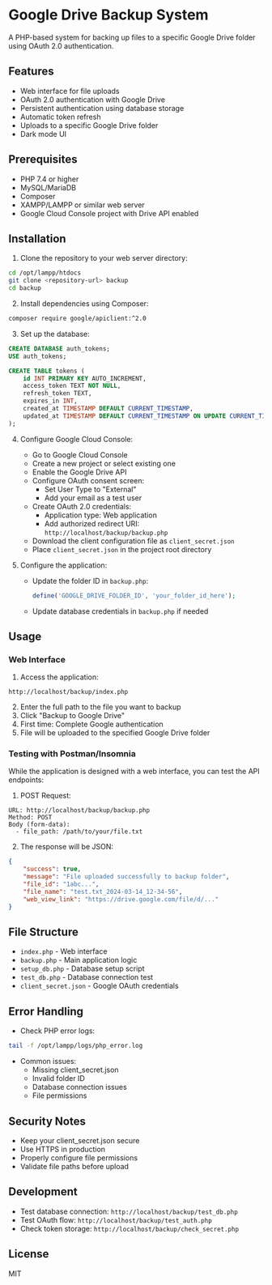 # Google Drive Backup System

A PHP-based system for backing up files to a specific Google Drive folder using OAuth 2.0 authentication.

## Features
- Web interface for file uploads
- OAuth 2.0 authentication with Google Drive
- Persistent authentication using database storage
- Automatic token refresh
- Uploads to a specific Google Drive folder
- Dark mode UI

## Prerequisites
- PHP 7.4 or higher
- MySQL/MariaDB
- Composer
- XAMPP/LAMPP or similar web server
- Google Cloud Console project with Drive API enabled

## Installation

1. Clone the repository to your web server directory:
```bash
cd /opt/lampp/htdocs
git clone <repository-url> backup
cd backup
```

2. Install dependencies using Composer:
```bash
composer require google/apiclient:^2.0
```

3. Set up the database:
```sql
CREATE DATABASE auth_tokens;
USE auth_tokens;

CREATE TABLE tokens (
    id INT PRIMARY KEY AUTO_INCREMENT,
    access_token TEXT NOT NULL,
    refresh_token TEXT,
    expires_in INT,
    created_at TIMESTAMP DEFAULT CURRENT_TIMESTAMP,
    updated_at TIMESTAMP DEFAULT CURRENT_TIMESTAMP ON UPDATE CURRENT_TIMESTAMP
);
```

4. Configure Google Cloud Console:
   - Go to Google Cloud Console
   - Create a new project or select existing one
   - Enable the Google Drive API
   - Configure OAuth consent screen:
     - Set User Type to "External"
     - Add your email as a test user
   - Create OAuth 2.0 credentials:
     - Application type: Web application
     - Add authorized redirect URI: `http://localhost/backup/backup.php`
   - Download the client configuration file as `client_secret.json`
   - Place `client_secret.json` in the project root directory

5. Configure the application:
   - Update the folder ID in `backup.php`:
     ```php
     define('GOOGLE_DRIVE_FOLDER_ID', 'your_folder_id_here');
     ```
   - Update database credentials in `backup.php` if needed

## Usage

### Web Interface
1. Access the application:
```
http://localhost/backup/index.php
```

2. Enter the full path to the file you want to backup
3. Click "Backup to Google Drive"
4. First time: Complete Google authentication
5. File will be uploaded to the specified Google Drive folder

### Testing with Postman/Insomnia
While the application is designed with a web interface, you can test the API endpoints:

1. POST Request:
```
URL: http://localhost/backup/backup.php
Method: POST
Body (form-data):
  - file_path: /path/to/your/file.txt
```

2. The response will be JSON:
```json
{
    "success": true,
    "message": "File uploaded successfully to backup folder",
    "file_id": "1abc...",
    "file_name": "test.txt_2024-03-14_12-34-56",
    "web_view_link": "https://drive.google.com/file/d/..."
}
```

## File Structure
- `index.php` - Web interface
- `backup.php` - Main application logic
- `setup_db.php` - Database setup script
- `test_db.php` - Database connection test
- `client_secret.json` - Google OAuth credentials

## Error Handling
- Check PHP error logs:
```bash
tail -f /opt/lampp/logs/php_error.log
```

- Common issues:
  - Missing client_secret.json
  - Invalid folder ID
  - Database connection issues
  - File permissions

## Security Notes
- Keep your client_secret.json secure
- Use HTTPS in production
- Properly configure file permissions
- Validate file paths before upload

## Development
- Test database connection: `http://localhost/backup/test_db.php`
- Test OAuth flow: `http://localhost/backup/test_auth.php`
- Check token storage: `http://localhost/backup/check_secret.php`

## License
MIT
